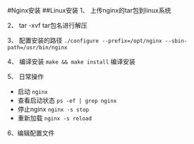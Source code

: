#Nginx安装
##Linux安装
1、 上传nginx的tar包到linux系统

2、 tar -xvf  tar包名进行解压

3、 配置安装的路径  `./configure --prefix=/opt/nginx --sbin-path=/usr/bin/nginx`

4、 编译安装  `make && make install` 编译安装

5、 日常操作

  - 启动  `nginx` 
  - 查看启动状态  `ps -ef | grep nginx`
  - 停止nginx `nginx -s stop`
  - 重新加载 `nginx -s reload`
  
 6、编辑配置文件